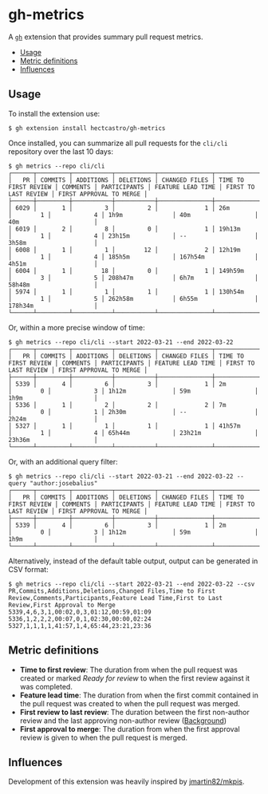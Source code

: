 # gh-metrics

A [`gh`](https://cli.github.com/) extension that provides summary pull request metrics.

- [Usage](#usage)
- [Metric definitions](#metric-definitions)
- [Influences](#influences)

## Usage

To install the extension use:

```console
$ gh extension install hectcastro/gh-metrics
```

Once installed, you can summarize all pull requests for the `cli/cli` repository over the last 10 days:

```console
$ gh metrics --repo cli/cli
┌──────┬─────────┬───────────┬───────────┬───────────────┬──────────────────────┬──────────┬──────────────┬───────────────────┬──────────────────────┬─────────────────────────┐
│   PR │ COMMITS │ ADDITIONS │ DELETIONS │ CHANGED FILES │ TIME TO FIRST REVIEW │ COMMENTS │ PARTICIPANTS │ FEATURE LEAD TIME │ FIRST TO LAST REVIEW │ FIRST APPROVAL TO MERGE │
├──────┼─────────┼───────────┼───────────┼───────────────┼──────────────────────┼──────────┼──────────────┼───────────────────┼──────────────────────┼─────────────────────────┤
│ 6029 │       1 │         3 │         2 │             1 │ 26m                  │        1 │            4 │ 1h9m              │ 40m                  │ 40m                     │
│ 6019 │       2 │         8 │         0 │             1 │ 19h13m               │        1 │            4 │ 23h15m            │ --                   │ 3h58m                   │
│ 6008 │       1 │         1 │        12 │             2 │ 12h19m               │        1 │            4 │ 185h5m            │ 167h54m              │ 4h51m                   │
│ 6004 │       1 │        18 │         0 │             1 │ 149h59m              │        3 │            5 │ 208h47m           │ 6h7m                 │ 58h48m                  │
│ 5974 │       1 │         1 │         1 │             1 │ 130h54m              │        1 │            5 │ 262h58m           │ 6h55m                │ 178h34m                 │
└──────┴─────────┴───────────┴───────────┴───────────────┴──────────────────────┴──────────┴──────────────┴───────────────────┴──────────────────────┴─────────────────────────┘
```

Or, within a more precise window of time:

```console
$ gh metrics --repo cli/cli --start 2022-03-21 --end 2022-03-22
┌──────┬─────────┬───────────┬───────────┬───────────────┬──────────────────────┬──────────┬──────────────┬───────────────────┬──────────────────────┬─────────────────────────┐
│   PR │ COMMITS │ ADDITIONS │ DELETIONS │ CHANGED FILES │ TIME TO FIRST REVIEW │ COMMENTS │ PARTICIPANTS │ FEATURE LEAD TIME │ FIRST TO LAST REVIEW │ FIRST APPROVAL TO MERGE │
├──────┼─────────┼───────────┼───────────┼───────────────┼──────────────────────┼──────────┼──────────────┼───────────────────┼──────────────────────┼─────────────────────────┤
│ 5339 │       4 │         6 │         3 │             1 │ 2m                   │        0 │            3 │ 1h12m             │ 59m                  │ 1h9m                    │
│ 5336 │       1 │         2 │         2 │             2 │ 7m                   │        0 │            1 │ 2h30m             │ --                   │ 2h24m                   │
│ 5327 │       1 │         1 │         1 │             1 │ 41h57m               │        1 │            4 │ 65h44m            │ 23h21m               │ 23h36m                  │
└──────┴─────────┴───────────┴───────────┴───────────────┴──────────────────────┴──────────┴──────────────┴───────────────────┴──────────────────────┴─────────────────────────┘
```

Or, with an additional query filter:

```console
$ gh metrics --repo cli/cli --start 2022-03-21 --end 2022-03-22 --query "author:josebalius"
┌──────┬─────────┬───────────┬───────────┬───────────────┬──────────────────────┬──────────┬──────────────┬───────────────────┬──────────────────────┬─────────────────────────┐
│   PR │ COMMITS │ ADDITIONS │ DELETIONS │ CHANGED FILES │ TIME TO FIRST REVIEW │ COMMENTS │ PARTICIPANTS │ FEATURE LEAD TIME │ FIRST TO LAST REVIEW │ FIRST APPROVAL TO MERGE │
├──────┼─────────┼───────────┼───────────┼───────────────┼──────────────────────┼──────────┼──────────────┼───────────────────┼──────────────────────┼─────────────────────────┤
│ 5339 │       4 │         6 │         3 │             1 │ 2m                   │        0 │            3 │ 1h12m             │ 59m                  │ 1h9m                    │
└──────┴─────────┴───────────┴───────────┴───────────────┴──────────────────────┴──────────┴──────────────┴───────────────────┴──────────────────────┴─────────────────────────┘
```

Alternatively, instead of the default table output, output can be generated in CSV format:

```console
$ gh metrics --repo cli/cli --start 2022-03-21 --end 2022-03-22 --csv
PR,Commits,Additions,Deletions,Changed Files,Time to First Review,Comments,Participants,Feature Lead Time,First to Last Review,First Approval to Merge
5339,4,6,3,1,00:02,0,3,01:12,00:59,01:09
5336,1,2,2,2,00:07,0,1,02:30,00:00,02:24
5327,1,1,1,1,41:57,1,4,65:44,23:21,23:36
```

## Metric definitions

- **Time to first review**: The duration from when the pull request was created or marked *Ready for review* to when the first review against it was completed.
- **Feature lead time**: The duration from when the first commit contained in the pull request was created to when the pull request was merged.
- **First review to last review**: The duration between the first non-author review and the last approving non-author review ([Background](https://github.com/hectcastro/gh-metrics/issues/13)) 
- **First approval to merge**: The duration from when the first approval review is given to when the pull request is merged.

## Influences

Development of this extension was heavily inspired by [jmartin82/mkpis](https://github.com/jmartin82/mkpis).
